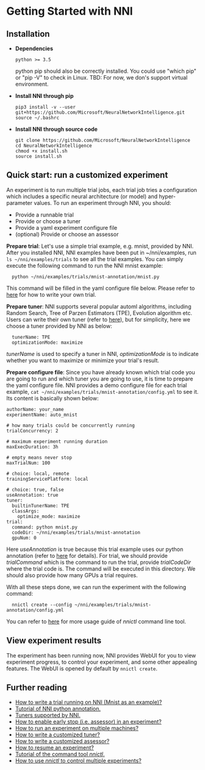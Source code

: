 **Getting Started with NNI**
===

## **Installation**
* __Dependencies__

      python >= 3.5

    python pip should also be correctly installed. You could use "which pip" or "pip -V" to check in Linux.
    TBD: For now, we don's support virtual environment.

* __Install NNI through pip__

      pip3 install -v --user git+https://github.com/Microsoft/NeuralNetworkIntelligence.git
      source ~/.bashrc

* __Install NNI through source code__
   
      git clone https://github.com/Microsoft/NeuralNetworkIntelligence
      cd NeuralNetworkIntelligence
      chmod +x install.sh
      source install.sh


## **Quick start: run a customized experiment**
An experiment is to run multiple trial jobs, each trial job tries a configuration which includes a specific neural architecture (or model) and hyper-parameter values. To run an experiment through NNI, you should:

* Provide a runnable trial
* Provide or choose a tuner
* Provide a yaml experiment configure file
* (optional) Provide or choose an assessor

**Prepare trial**: Let's use a simple trial example, e.g. mnist, provided by NNI. After you installed NNI, NNI examples have been put in ~/nni/examples, run `ls ~/nni/examples/trials` to see all the trial examples. You can simply execute the following command to run the NNI mnist example: 

      python ~/nni/examples/trials/mnist-annotation/mnist.py

This command will be filled in the yaml configure file below. Please refer to [here]() for how to write your own trial.

**Prepare tuner**: NNI supports several popular automl algorithms, including Random Search, Tree of Parzen Estimators (TPE), Evolution algorithm etc. Users can write their own tuner (refer to [here]()), but for simplicity, here we choose a tuner provided by NNI as below:

      tunerName: TPE
      optimizationMode: maximize

*tunerName* is used to specify a tuner in NNI, *optimizationMode* is to indicate whether you want to maximize or minimize your trial's result.

**Prepare configure file**: Since you have already known which trial code you are going to run and which tuner you are going to use, it is time to prepare the yaml configure file. NNI provides a demo configure file for each trial example, `cat ~/nni/examples/trials/mnist-annotation/config.yml` to see it. Its content is basically shown below:

```
authorName: your_name
experimentName: auto_mnist

# how many trials could be concurrently running
trialConcurrency: 2

# maximum experiment running duration
maxExecDuration: 3h

# empty means never stop
maxTrialNum: 100

# choice: local, remote  
trainingServicePlatform: local

# choice: true, false  
useAnnotation: true
tuner:
  builtinTunerName: TPE
  classArgs:
    optimize_mode: maximize
trial:
  command: python mnist.py
  codeDir: ~/nni/examples/trials/mnist-annotation
  gpuNum: 0
``` 

Here *useAnnotation* is true because this trial example uses our python annotation (refer to [here]() for details). For trial, we should provide *trialCommand* which is the command to run the trial, provide *trialCodeDir* where the trial code is. The command will be executed in this directory. We should also provide how many GPUs a trial requires.

With all these steps done, we can run the experiment with the following command:

      nnictl create --config ~/nni/examples/trials/mnist-annotation/config.yml

You can refer to [here](NNICTLDOC.md) for more usage guide of *nnictl* command line tool.

## View experiment results
The experiment has been running now, NNI provides WebUI for you to view experiment progress, to control your experiment, and some other appealing features. The WebUI is opened by default by `nnictl create`.

## Further reading
* [How to write a trial running on NNI (Mnist as an example)?](WriteYourTrial.md)
* [Tutorial of NNI python annotation.](../tools/annotation/README.md)
* [Tuners supported by NNI.](../src/sdk/pynni/nni/README.md)
* [How to enable early stop (i.e. assessor) in an experiment?](EnableAssessor.md)
* [How to run an experiment on multiple machines?](RemoteMachineMode.md)
* [How to write a customized tuner?](CustomizedTuner.md)
* [How to write a customized assessor?](../examples/assessors/README.md)
* [How to resume an experiment?](NNICTLDOC.md)
* [Tutorial of the command tool *nnictl*.](NNICTLDOC.md)
* [How to use *nnictl* to control multiple experiments?]()
